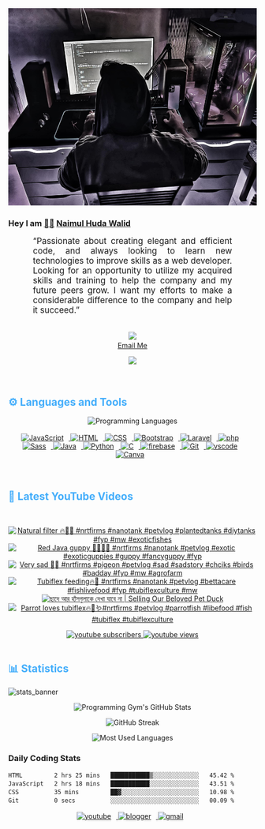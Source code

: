 <!-- ![github_cover_banner](https://www.digitalsolutionservices.com/img/services/web%20development.gif)-->

<div align="center" style="display:block;">
    <img height="400px" width="100%" alt="github cover banner" src="https://raw.githubusercontent.com/NaimulHudaWalid/NaimulHudaWalid/main/272276268_3114779035434264_920860974401480824_n.jpg"/> 
</div>

### Hey I am [👨🏻‍][facebook] [Naimul Huda Walid][youtube]



<p align:"center" style="text-align: justify; margin: 0 50px; font-size: 17px;" >
   “Passionate about creating elegant and efficient code, and always looking to learn new technologies to improve skills as a web developer. Looking for an opportunity to utilize my acquired skills and training to help the company and my future peers grow. I want my efforts to make a considerable difference to the company and help it succeed.”
<br>
<br>
<div align="center">

![](https://visitor-badge.glitch.me/badge?page_id=NaimulHudaWalid)
    <br />
[Email Me](mailto:dev.naimulhuda@gmail.com)
</div>
</p>
<!-- Typing SVG by DenverCoder1 - https://github.com/DenverCoder1/readme-typing-svg -->
<p align="center">
<!--   <a href="https://github.com/DenverCoder1/readme-typing-svg"> -->
    <img src="https://readme-typing-svg.herokuapp.com?color=E22FE4&width=380&height=45&lines=Open-Source+Enthusiast;Learning+In+Public;Empowering+Others;Nice+To+Meet+You+...&center=true"></a>

</p>
<br>
<!-- Languages and Tools -->

<h2 style="color: #44AEFB">⚙️ Languages and Tools</h2>
<div align="center" style="display:block;">
    <img width="100px" alt="Programming Languages" src="https://user-images.githubusercontent.com/78341798/194531121-47b0119a-ce00-439d-b586-125f86acb098.png"/> 
</div>
<br>   
<!-- Icons Resources -->
<!-- https://devicon.dev/ -->
<!-- https://cdn.jsdelivr.net/npm/simple-icons@v3/icons/ -->
<div align="center">
  <a href="https://developer.mozilla.org/en-US/docs/Web/JavaScript" target="_blank" rel="noreferrer">
      <img  alt="JavaScript" height="50px" style="padding-right:10px;" src="https://cdn.jsdelivr.net/gh/devicons/devicon/icons/javascript/javascript-plain.svg"/>
  </a>
  
 
  <a href="https://developer.mozilla.org/en-US/docs/Web/HTML" target="_blank" rel="noreferrer">
      <img  alt="HTML" height="50px" style="padding-right:10px;" src="https://cdn.jsdelivr.net/gh/devicons/devicon/icons/html5/html5-original.svg"/>
  </a>
  <a href="https://developer.mozilla.org/en-US/docs/Web/CSS" target="_blank" rel="noreferrer">
      <img  alt="CSS" height="50px" style="padding-right:10px;" src="https://cdn.jsdelivr.net/gh/devicons/devicon/icons/css3/css3-original.svg"/>
  </a>
  <a href="https://getbootstrap.com/" target="_blank" rel="noreferrer">
      <img  alt="Bootstrap" height="50px" style="padding-right:10px;" src="https://cdn.jsdelivr.net/gh/devicons/devicon/icons/bootstrap/bootstrap-original.svg"/>
  </a> 
  <a href="https://laravel.com/" target="_blank" rel="noreferrer">
      <img  alt="Laravel" height="50px" style="padding-right:10px;" src="https://cdn.jsdelivr.net/gh/devicons/devicon/icons/laravel/laravel-plain.svg"/>
  </a>
  <a href="https://www.php.net/" target="_blank" rel="noreferrer">
      <img  alt="php" height="50px" style="padding-right:10px;" src="https://cdn.jsdelivr.net/gh/devicons/devicon/icons/php/php-original.svg"/>
  </a>
  <a href="https://sass-lang.com/" target="_blank" rel="noreferrer">
      <img  alt="Sass" height="50px" style="padding-right:10px;" src="https://cdn.jsdelivr.net/gh/devicons/devicon/icons/sass/sass-original.svg"/>
  </a>
  <a href="https://www.java.com/en/" target="_blank" rel="noreferrer">
      <img  alt="Java" height="50px" style="padding-right:10px;" src="https://cdn.jsdelivr.net/gh/devicons/devicon/icons/java/java-original.svg"/>
  </a>    
  <a href="https://www.python.org/" target="_blank" rel="noreferrer">
      <img  alt="Python" height="50px" style="padding-right:10px;" src="https://cdn.jsdelivr.net/gh/devicons/devicon/icons/python/python-original.svg"/>
  </a>
  <a href="https://www.cprogramming.com/" target="_blank" rel="noreferrer">
      <img  alt="C" height="50px" style="padding-right:10px;" src="https://cdn.jsdelivr.net/gh/devicons/devicon/icons/c/c-original.svg"/>
  </a>
  
  <a href="https://firebase.google.com/" target="_blank" rel="noreferrer">
      <img  alt="firebase" height="50px" style="padding-right:10px;" src="https://cdn.jsdelivr.net/gh/devicons/devicon/icons/firebase/firebase-plain.svg"/>
  </a>
 
  <a href="https://git-scm.com/" target="_blank" rel="noreferrer">
      <img  alt="Git" height="50px" style="padding-right:10px;" src="https://cdn.jsdelivr.net/gh/devicons/devicon/icons/git/git-original.svg"/>
  </a>
  
  <a href="https://code.visualstudio.com/" target="_blank" rel="noreferrer">
      <img  alt="vscode" height="50px" style="padding-right:10px;"src="https://cdn.jsdelivr.net/gh/devicons/devicon/icons/vscode/vscode-original.svg"/>
  </a>
  <a href="https://www.canva.com/" target="_blank" rel="noreferrer">
      <img  alt="Canva" height="50px" style="padding-right:10px;" src="https://cdn.jsdelivr.net/gh/devicons/devicon/icons/canva/canva-original.svg"/> 
  </a>
</div>
<br>
<br>

<!-- Latest YouTube Videos -->

<h2 style="color: #44AEFB">🎦 Latest YouTube Videos</h2>
<br />

<!-- Resource/Reference: https://github.com/DenverCoder1/github-readme-youtube-cards -->
<div class="youtube videos cards" align="center">

<!-- BEGIN YOUTUBE-CARDS -->
[![Natural filter 🔥👌🏻 #nrtfirms #nanotank #petvlog #plantedtanks #diytanks #fyp #mw #exoticfishes](https://ytcards.demolab.com/?id=sTDDo_nDoz0&title=Natural+filter+%F0%9F%94%A5%F0%9F%91%8C%F0%9F%8F%BB+%23nrtfirms+%23nanotank+%23petvlog+%23plantedtanks+%23diytanks+%23fyp+%23mw+%23exoticfishes&lang=en&timestamp=1701352185&background_color=%230d1117&title_color=%23ffffff&stats_color=%23dedede&max_title_lines=1&width=250&border_radius=5 "Natural filter 🔥👌🏻 #nrtfirms #nanotank #petvlog #plantedtanks #diytanks #fyp #mw #exoticfishes")](https://www.youtube.com/watch?v=sTDDo_nDoz0)
[![Red Java guppy 👌🏻🔥🖤 #nrtfirms #nanotank #petvlog #exotic #exoticguppies #guppy #fancyguppy #fyp](https://ytcards.demolab.com/?id=ZgxUfPAOKr0&title=Red+Java+guppy+%F0%9F%91%8C%F0%9F%8F%BB%F0%9F%94%A5%F0%9F%96%A4+%23nrtfirms+%23nanotank+%23petvlog+%23exotic+%23exoticguppies+%23guppy+%23fancyguppy+%23fyp&lang=en&timestamp=1701347641&background_color=%230d1117&title_color=%23ffffff&stats_color=%23dedede&max_title_lines=1&width=250&border_radius=5 "Red Java guppy 👌🏻🔥🖤 #nrtfirms #nanotank #petvlog #exotic #exoticguppies #guppy #fancyguppy #fyp")](https://www.youtube.com/watch?v=ZgxUfPAOKr0)
[![Very sad  🥲🥲 #nrtfirms #pigeon #petvlog #sad #sadstory #chciks #birds #badday #fyp #mw #agrofarm](https://ytcards.demolab.com/?id=-zwcqZSDym4&title=Very+sad++%F0%9F%A5%B2%F0%9F%A5%B2+%23nrtfirms+%23pigeon+%23petvlog+%23sad+%23sadstory+%23chciks+%23birds+%23badday+%23fyp+%23mw+%23agrofarm&lang=en&timestamp=1701337544&background_color=%230d1117&title_color=%23ffffff&stats_color=%23dedede&max_title_lines=1&width=250&border_radius=5 "Very sad  🥲🥲 #nrtfirms #pigeon #petvlog #sad #sadstory #chciks #birds #badday #fyp #mw #agrofarm")](https://www.youtube.com/watch?v=-zwcqZSDym4)
[![Tubiflex feeding🔥🖤 #nrtfirms #nanotank #petvlog #bettacare #fishlivefood #fyp #tubiflexculture #mw](https://ytcards.demolab.com/?id=sZcp2zJ_geg&title=Tubiflex+feeding%F0%9F%94%A5%F0%9F%96%A4+%23nrtfirms+%23nanotank+%23petvlog+%23bettacare+%23fishlivefood+%23fyp+%23tubiflexculture+%23mw&lang=en&timestamp=1701303225&background_color=%230d1117&title_color=%23ffffff&stats_color=%23dedede&max_title_lines=1&width=250&border_radius=5 "Tubiflex feeding🔥🖤 #nrtfirms #nanotank #petvlog #bettacare #fishlivefood #fyp #tubiflexculture #mw")](https://www.youtube.com/watch?v=sZcp2zJ_geg)
[![ছাদে আর হাঁসগুলাকে দেখা যাবে না  | Selling Our Beloved Pet Duck](https://ytcards.demolab.com/?id=k0MnYmDmHcE&title=%E0%A6%9B%E0%A6%BE%E0%A6%A6%E0%A7%87+%E0%A6%86%E0%A6%B0+%E0%A6%B9%E0%A6%BE%E0%A6%81%E0%A6%B8%E0%A6%97%E0%A7%81%E0%A6%B2%E0%A6%BE%E0%A6%95%E0%A7%87+%E0%A6%A6%E0%A7%87%E0%A6%96%E0%A6%BE+%E0%A6%AF%E0%A6%BE%E0%A6%AC%E0%A7%87+%E0%A6%A8%E0%A6%BE++%7C+Selling+Our+Beloved+Pet+Duck&lang=en&timestamp=1701224453&background_color=%230d1117&title_color=%23ffffff&stats_color=%23dedede&max_title_lines=1&width=250&border_radius=5 "ছাদে আর হাঁসগুলাকে দেখা যাবে না  | Selling Our Beloved Pet Duck")](https://www.youtube.com/watch?v=k0MnYmDmHcE)
[![Parrot loves tubiflex🔥🖤🪱#nrtfirms #petvlog #parrotfish #libefood #fish #tubiflex #tubiflexculture](https://ytcards.demolab.com/?id=W20E7LgDZSs&title=Parrot+loves+tubiflex%F0%9F%94%A5%F0%9F%96%A4%F0%9F%AA%B1%23nrtfirms+%23petvlog+%23parrotfish+%23libefood+%23fish+%23tubiflex+%23tubiflexculture&lang=en&timestamp=1701218895&background_color=%230d1117&title_color=%23ffffff&stats_color=%23dedede&max_title_lines=1&width=250&border_radius=5 "Parrot loves tubiflex🔥🖤🪱#nrtfirms #petvlog #parrotfish #libefood #fish #tubiflex #tubiflexculture")](https://www.youtube.com/watch?v=W20E7LgDZSs)
<!-- END YOUTUBE-CARDS -->
</div>

<!-- Begin Youtube Buttons -->
<!-- Resource/Reference:  https://github.com/DenverCoder1/custom-icon-badges -->
<div class="youtube buttons" align="center">
    <a href="https://www.youtube.com/channel/UCa3YaFwzSII0kKg3Nads2dQ"  target="_blank">
        <img alt="youtube subscribers" src="https://img.shields.io/youtube/channel/subscribers/UCa3YaFwzSII0kKg3Nads2dQ?logo=youtube&logoColor=red&style=for-the-badge"/>
    </a> 
    <a href="https://www.youtube.com/channel/UCa3YaFwzSII0kKg3Nads2dQ"  target="_blank">
        <img alt="youtube views" src="https://custom-icon-badges.demolab.com/youtube/channel/views/UCa3YaFwzSII0kKg3Nads2dQ?color=%23E05D44&logo=eye&logoColor=white&style=for-the-badge&labelColor=#555555"/>
    </a> 
</div>
<br>
<!-- End Youtube Buttons -->

<!-- Statistics -->

<h2 style="color: #44AEFB">📊 Statistics</h2>

![stats_banner](https://user-images.githubusercontent.com/78341798/194534778-d662496c-ae00-4e8d-ae9b-b90912054e7f.gif)

<!-- Begin Stats Cards -->
<!-- Resources:  -->
<!-- Github & Languages Stats: https://github.com/naimul15-12090/github-readme-stats --> 
<!-- Streak Stats: https://github.com/denvercoder1/github-readme-streak-stats -->
<!-- Change the value after ?username= to your GitHub username. -->
<div class="stats" align="center">

![Programming Gym's GitHub Stats](https://github-readme-stats.vercel.app/api?username=NaimulHudaWalid&hide=stars&count_private=true&show_icons=true&theme=algolia&border_radius=20)

![GitHub Streak](https://streak-stats.demolab.com?user=NaimulHudaWalid&count_private=true&theme=algolia&border_radius=22)

![Most Used Languages](https://github-readme-stats.vercel.app/api/top-langs/?username=NaimulHudaWalid&langs_count=8&layout=compact&show_icons=true&theme=algolia&border_radius=20)
    
<!-- ![Top Langs](https://github-readme-stats.vercel.app/api/top-langs/?username=naimul15-12090&langs_count=8) -->
<!-- [![Top Langs](https://github-readme-stats.vercel.app/api/top-langs/?username=naimul15-12090&layout=compact)](https://github.com/anuraghazra/github-readme-stats)
 -->
    
</div>
<!--  End Stats Cards -->



### Daily Coding Stats
<!--START_SECTION:waka-->

```txt
HTML         2 hrs 25 mins   ███████████▒░░░░░░░░░░░░░   45.42 %
JavaScript   2 hrs 18 mins   ███████████░░░░░░░░░░░░░░   43.51 %
CSS          35 mins         ██▓░░░░░░░░░░░░░░░░░░░░░░   10.98 %
Git          0 secs          ░░░░░░░░░░░░░░░░░░░░░░░░░   00.09 %
```

<!--END_SECTION:waka-->
<!-- Begin Footer -->
<!-- Icons Resources -->
<!-- https://devicon.dev/ -->
<div class="footer" align="center" style="margin:15px;">
    <a href="https://www.youtube.com/channel/UCa3YaFwzSII0kKg3Nads2dQ" target="_blank">
        <img  style="margin:0 10px 10px 0;" src="https://user-images.githubusercontent.com/78341798/194531650-698ef1b1-9cbd-4b4f-96ef-5a2ec4b5d7e6.svg" alt="youtube" width="40px"/>
    </a>
    <a href="https://www.linkedin.com/in/naimulhudawalid/" target="_blank">
        <img style="margin:0 10px 10px 0;" src="https://user-images.githubusercontent.com/78341798/194531458-b5dfeb1b-bad5-4dfa-909a-2e402262db9a.svg" alt="blogger" width="40px"/>
    </a>
    <a href="mailto:dev.naimulhuda@gmail.com" target="_blank">
        <img style="margin:0 10px 10px 0;" src="https://user-images.githubusercontent.com/78341798/194531383-ddb2b774-5bb9-491c-b601-4a4a7d9792fb.svg" alt="gmail" width="40px"/>
    </a>
</div>
<!-- End Footer -->

[youtube]: https://www.youtube.com/channel/UCa3YaFwzSII0kKg3Nads2dQ
[facebook]: https://www.facebook.com/profile.php?id=100007065945838

